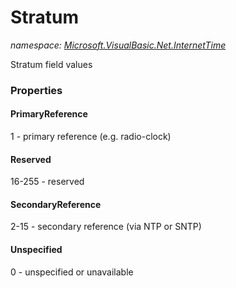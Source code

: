 ﻿# Stratum
_namespace: <a href="#" onClick="load('/docs/Microsoft.VisualBasic.Net.InternetTime/index.md')">Microsoft.VisualBasic.Net.InternetTime</a>_

Stratum field values




### Properties

#### PrimaryReference
1 - primary reference (e.g. radio-clock)
#### Reserved
16-255 - reserved
#### SecondaryReference
2-15 - secondary reference (via NTP or SNTP)
#### Unspecified
0 - unspecified or unavailable
